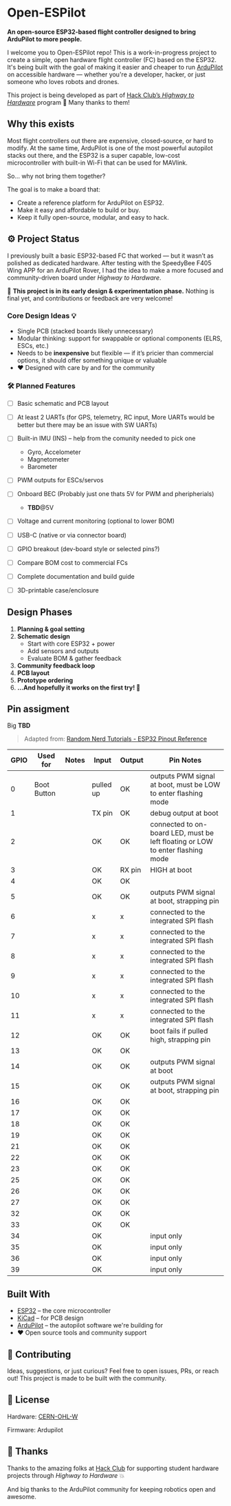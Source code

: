 # Open-ESPilot

**An open-source ESP32-based flight controller designed to bring ArduPilot to more people.**

I welcome you to Open-ESPilot repo! This is a work-in-progress project to create a simple, open hardware flight controller (FC) based on the ESP32. It's being built with the goal of making it easier and cheaper to run [ArduPilot](https://ardupilot.org/) on accessible hardware — whether you're a developer, hacker, or just someone who loves robots and drones.

This project is being developed as part of [Hack Club’s *Highway to Hardware*](https://highway.hackclub.com/) program 🚀 Many thanks to them!


## Why this exists

Most flight controllers out there are expensive, closed-source, or hard to modify. At the same time, ArduPilot is one of the most powerful autopilot stacks out there, and the ESP32 is a super capable, low-cost microcontroller with built-in Wi-Fi that can be used for MAVlink.

So... why not bring them together?

The goal is to make a board that:

-  Create a reference platform for ArduPilot on ESP32.
-  Make it easy and affordable to build or buy.
-  Keep it fully open-source, modular, and easy to hack.


## ⚙️ Project Status

I previously built a basic ESP32-based FC that worked — but it wasn’t as polished as dedicated hardware. After testing with the SpeedyBee F405 Wing APP for an ArduPilot Rover, I had the idea to make a more focused and community-driven board under *Highway to Hardware*.

🔧 **This project is in its early design & experimentation phase.** Nothing is final yet, and contributions or feedback are very welcome!


### Core Design Ideas 💡

- Single PCB (stacked boards likely unnecessary)
- Modular thinking: support for swappable or optional components (ELRS, ESCs, etc.)
- Needs to be **inexpensive** but flexible — if it’s pricier than commercial options, it should offer something unique or valuable
- ❤️ Designed with care by and for the community

### 🛠️ Planned Features

- [ ] Basic schematic and PCB layout

- [ ] At least 2 UARTs (for GPS, telemetry, RC input, More UARTs would be better but there may be an issue with SW UARTs)
- [ ] Built-in IMU (INS) – help from the comunity needed to pick one
    - Gyro, Accelometer
    - Magnetometer
    - Barometer
- [ ] PWM outputs for ESCs/servos
- [ ] Onboard BEC (Probably just one thats 5V for PWM and pheripherials)
    - **TBD**@5V
- [ ] Voltage and current monitoring (optional to lower BOM)
- [ ] USB-C (native or via connector board)
- [ ] GPIO breakout (dev-board style or selected pins?)
- [ ] Compare BOM cost to commercial FCs

- [ ] Complete documentation and build guide
- [ ] 3D-printable case/enclosure


## Design Phases

1. **Planning & goal setting**
2. **Schematic design**
    - Start with core ESP32 + power
    - Add sensors and outputs
    - Evaluate BOM & gather feedback
3. **Community feedback loop**
4. **PCB layout**
5. **Prototype ordering**
6. **…And hopefully it works on the first try! 🤞**



## Pin assigment
Big **TBD**
> Adapted from: [Random Nerd Tutorials - ESP32 Pinout Reference](https://randomnerdtutorials.com/esp32-pinout-reference-gpios/)

| GPIO | Used for    | Notes | Input     | Output | Pin Notes                                                                      |
| ---- | ----------- | ----- | --------- | ------ | ------------------------------------------------------------------------------ |
| 0    | Boot Button |       | pulled up | OK     | outputs PWM signal at boot, must be LOW to enter flashing mode                 |
| 1    |             |       | TX pin    | OK     | debug output at boot                                                           |
| 2    |             |       | OK        | OK     | connected to on-board LED, must be left floating or LOW to enter flashing mode |
| 3    |             |       | OK        | RX pin | HIGH at boot                                                                   |
| 4    |             |       | OK        | OK     |                                                                                |
| 5    |             |       | OK        | OK     | outputs PWM signal at boot, strapping pin                                      |
| 6    |             |       | x         | x      | connected to the integrated SPI flash                                          |
| 7    |             |       | x         | x      | connected to the integrated SPI flash                                          |
| 8    |             |       | x         | x      | connected to the integrated SPI flash                                          |
| 9    |             |       | x         | x      | connected to the integrated SPI flash                                          |
| 10   |             |       | x         | x      | connected to the integrated SPI flash                                          |
| 11   |             |       | x         | x      | connected to the integrated SPI flash                                          |
| 12   |             |       | OK        | OK     | boot fails if pulled high, strapping pin                                       |
| 13   |             |       | OK        | OK     |                                                                                |
| 14   |             |       | OK        | OK     | outputs PWM signal at boot                                                     |
| 15   |             |       | OK        | OK     | outputs PWM signal at boot, strapping pin                                      |
| 16   |             |       | OK        | OK     |                                                                                |
| 17   |             |       | OK        | OK     |                                                                                |
| 18   |             |       | OK        | OK     |                                                                                |
| 19   |             |       | OK        | OK     |                                                                                |
| 21   |             |       | OK        | OK     |                                                                                |
| 22   |             |       | OK        | OK     |                                                                                |
| 23   |             |       | OK        | OK     |                                                                                |
| 25   |             |       | OK        | OK     |                                                                                |
| 26   |             |       | OK        | OK     |                                                                                |
| 27   |             |       | OK        | OK     |                                                                                |
| 32   |             |       | OK        | OK     |                                                                                |
| 33   |             |       | OK        | OK     |                                                                                |
| 34   |             |       | OK        |        | input only                                                                     |
| 35   |             |       | OK        |        | input only                                                                     |
| 36   |             |       | OK        |        | input only                                                                     |
| 39   |             |       | OK        |        | input only                                                                     |

## Built With

- [ESP32](https://www.espressif.com/en/products/socs/esp32) – the core microcontroller
- [KiCad](https://kicad.org/) – for PCB design
- [ArduPilot](https://github.com/ArduPilot/ardupilot) – the autopilot software we're building for
- ❤️ Open source tools and community support


## 🤝 Contributing

Ideas, suggestions, or just curious? Feel free to open issues, PRs, or reach out! This project is made to be built with the community.


## 🏁 License

Hardware: [CERN-OHL-W](https://ohwr.org/cern_ohl_w_v2.txt)

Firmware: Ardupilot


## 🙏 Thanks

Thanks to the amazing folks at [Hack Club](https://hackclub.com/) for supporting student hardware projects through *Highway to Hardware* 💥

And big thanks to the ArduPilot community for keeping robotics open and awesome.
